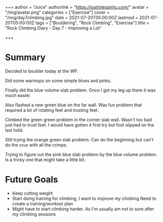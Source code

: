 +++
author = "Juice"
authorlink = "https://justinlespiritu.com/"
avatar = "/img/avatar.png"
categories = ["Exercise"]
cover = "/img/day7climbing.jpg"
date = 2021-07-20T05:00:00Z
lastmod = 2021-07-20T05:00:00Z
tags = ["Bouldering", "Rock Climbing", "Exercise"]
title = "Rock Climbing Diary - Day 7 - Improving a Lot"

+++
# Summary

Decided to boulder today at the WP.

Did some warmups on some simple blues and pinks.

Finally did the blue volume slab problem.  Once I got my leg up there it was much easier.

Also flashed a new green blue on the far wall.  Was fun problem that required a lot of rotating feet and trusting feet.

Climbed the green green problem in the corner slab wall.  Wasn't too bad just had to trust feet.  I would have gotten it first try but foot slipped on the last hold.

Still trying the orange green slab problem.  Can do the beginning but can't do the crux with all the crimps.  

Trying to figure out the pink blue slab problem by the blue volume problem.  Is a tricky one that might take a little bit.

# Future Goals

* Keep cutting weight
* Start doing training for climbing, I want to improve my climbing  Need to create a training/workout plan
* Might have to start climbing harder.  As I'm usually am not to sore after my climbing sessions